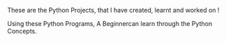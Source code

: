 These are the Python Projects, that I have created, learnt and worked on !

Using these Python Programs, A Beginnercan learn through the Python Concepts.
